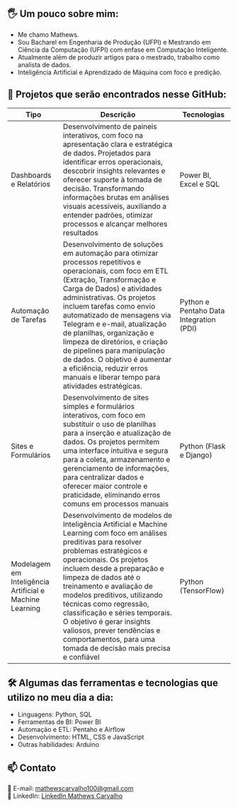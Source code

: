 ## 🖐️ Um pouco sobre mim:
<!-- Olá! Sou Mathews, um Analista de Dados, com experiência em BI e me desenvolvendo em Inteligência Artificial (IA) e Aprendizado de Máquina (AM) -->

<!-- ### 🌍 Brasileiro -->
- Me chamo Mathews.  
- Sou Bacharel em Engenharia de Produção (UFPI) e Mestrando em Ciência da Computação (UFPI) com enfase em Computação Inteligente.
- Atualmente além de produzir artigos para o mestrado, trabalho como analista de dados.
- Inteligência Artificial e Aprendizado de Máquina com foco e predição.

## 📂 Projetos que serão encontrados nesse GitHub:


| Tipo | Descrição | Tecnologias 
----------|-----------|-------------
Dashboards e Relatórios | Desenvolvimento de paineis interativos, com foco na apresentação clara e estratégica de dados. Projetados para identificar erros operacionais, descobrir insights relevantes e oferecer suporte à tomada de decisão. Transformando informações brutas em análises visuais acessíveis, auxiliando a entender padrões, otimizar processos e alcançar melhores resultados | Power BI, Excel e SQL
Automação de Tarefas | Desenvolvimento de soluções em automação para otimizar processos repetitivos e operacionais, com foco em ETL (Extração, Transformação e Carga de Dados) e atividades administrativas. Os projetos incluem tarefas como envio automatizado de mensagens via Telegram e e-mail, atualização de planilhas, organização e limpeza de diretórios, e criação de pipelines para manipulação de dados. O objetivo é aumentar a eficiência, reduzir erros manuais e liberar tempo para atividades estratégicas. | Python e Pentaho Data Integration (PDI)
Sites e Formulários | Desenvolvimento de sites simples e formulários interativos, com foco em substituir o uso de planilhas para a inserção e atualização de dados. Os projetos permitem uma interface intuitiva e segura para a coleta, armazenamento e gerenciamento de informações, para centralizar dados e oferecer maior controle e praticidade, eliminando erros comuns em processos manuais  | Python (Flask e Django)
Modelagem em Inteligência Artificial e Machine Learning | Desenvolvimento de modelos de Inteligência Artificial e Machine Learning com foco em análises preditivas para resolver problemas estratégicos e operacionais. Os projetos incluem desde a preparação e limpeza de dados até o treinamento e avaliação de modelos preditivos, utilizando técnicas como regressão, classificação e séries temporais. O objetivo é gerar insights valiosos, prever tendências e comportamentos, para uma tomada de decisão mais precisa e confiável | Python (TensorFlow)

## 🛠️ Algumas das ferramentas e tecnologias que utilizo no meu dia a dia:

- Linguagens: Python, SQL
- Ferramentas de BI: Power BI
- Automação e ETL: Pentaho e Airflow
- Desenvolvimento: HTML, CSS e JavaScript
- Outras habilidades: Arduino

<!-- ## 🤝 Contribuindo
Se você encontrar algum bug ou tiver ideias para melhorias, sinta-se à vontade para abrir uma issue ou um pull request. Feedbacks são sempre bem-vindos! -->

## 📫 Contato
📧 E-mail: mathewscarvalho100@gmail.com  
💼 LinkedIn: [LinkedIn Mathews Carvalho](https://www.linkedin.com/in/mathews-carvalho-2178b21b2/)
<!-- 📸 Instagram (opcional): @seudono -->
